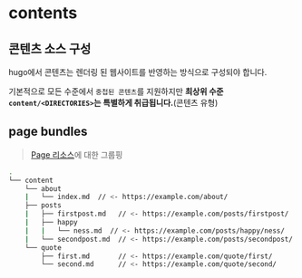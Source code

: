 # contents

## 콘텐츠 소스 구성
hugo에서 콘텐츠는 렌더링 된 웹사이트를 반영하는 방식으로 구성되야 합니다.

기본적으로 모든 수준에서 `중첩된 콘텐츠`를 지원하지만 **최상위 수준 `content/<DIRECTORIES>`는 특별하게 취급됩니다.**(콘텐츠 유형)


## page bundles
> [Page 리소스](https://gohugo.io/content-management/page-resources/)에 대한 그룹핑

```bash
.
└── content
    └── about
    |   └── index.md  // <- https://example.com/about/
    ├── posts
    |   ├── firstpost.md   // <- https://example.com/posts/firstpost/
    |   ├── happy
    |   |   └── ness.md  // <- https://example.com/posts/happy/ness/
    |   └── secondpost.md  // <- https://example.com/posts/secondpost/
    └── quote
        ├── first.md       // <- https://example.com/quote/first/
        └── second.md      // <- https://example.com/quote/second/
```
